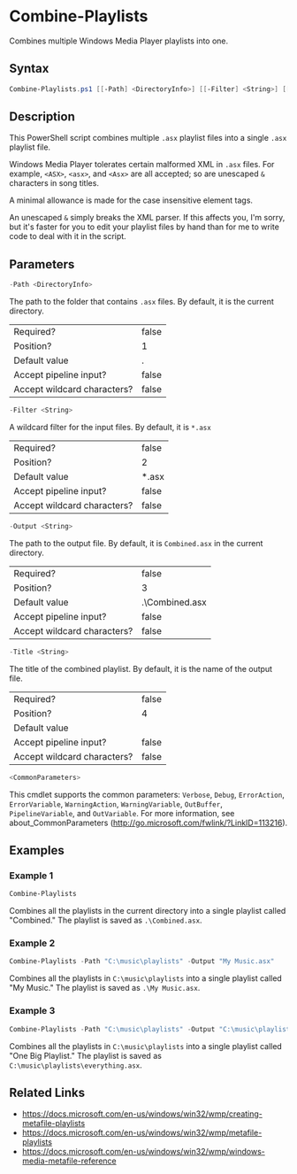 # Combine-Playlists

Combines multiple Windows Media Player playlists into one.

## Syntax

``` powershell
Combine-Playlists.ps1 [[-Path] <DirectoryInfo>] [[-Filter] <String>] [[-Output] <String>] [[-Title] <String>] [<CommonParameters>]
```

## Description
This PowerShell script combines multiple `.asx` playlist files into a single `.asx` playlist file.

Windows Media Player tolerates certain malformed XML in `.asx` files. For example, `<ASX>`, `<asx>`, and `<Asx>` are all accepted; so are unescaped `&` characters in song titles.

A minimal allowance is made for the case insensitive element tags.

An unescaped `&` simply breaks the XML parser. If this affects you, I'm sorry, but it's faster for you to edit your playlist files by hand than for me to write code to deal with it in the script.

## Parameters

``` powershell
-Path <DirectoryInfo>
```

The path to the folder that contains `.asx` files.
By default, it is the current directory.

|                             |       |
|-----------------------------|-------|
| Required?                   | false |
| Position?                   | 1     |
| Default value               | .     |
| Accept pipeline input?      | false |
| Accept wildcard characters? | false |


``` powershell
-Filter <String>
```

A wildcard filter for the input files.
By default, it is `*.asx`

|                             |       |
|-----------------------------|-------|
| Required?                   | false |
| Position?                   | 2     |
| Default value               | *.asx |
| Accept pipeline input?      | false |
| Accept wildcard characters? | false |

``` powershell
-Output <String>
```

The path to the output file.
By default, it is `Combined.asx` in the current directory.

|                             |       |
|-----------------------------|-------|
| Required?                   | false |
| Position?                   | 3     |
| Default value               | .\Combined.asx |
| Accept pipeline input?      | false |
| Accept wildcard characters? | false |

``` powershell
-Title <String>
```

The title of the combined playlist.
By default, it is the name of the output file.

|                             |       |
|-----------------------------|-------|
| Required?                   | false |
| Position?                   | 4     |
| Default value               |       |
| Accept pipeline input?      | false |
| Accept wildcard characters? | false |

``` powershell
<CommonParameters>
```

This cmdlet supports the common parameters: `Verbose`, `Debug`, `ErrorAction`, `ErrorVariable`, `WarningAction`, `WarningVariable`, `OutBuffer`, `PipelineVariable`, and `OutVariable`. For more information, see about_CommonParameters (http://go.microsoft.com/fwlink/?LinkID=113216).

## Examples

### Example 1

``` powershell
Combine-Playlists
```

Combines all the playlists in the current directory into a single playlist called "Combined." The playlist is saved as `.\Combined.asx`.

### Example 2

``` powershell
Combine-Playlists -Path "C:\music\playlists" -Output "My Music.asx"
```

Combines all the playlists in `C:\music\playlists` into a single playlist called "My Music." The playlist is saved as `.\My Music.asx`.

### Example 3

``` powershell
Combine-Playlists -Path "C:\music\playlists" -Output "C:\music\playlists\everything.asx" -Title "One Big Playlist"
```

Combines all the playlists in `C:\music\playlists` into a single playlist called "One Big Playlist." The playlist is saved as `C:\music\playlists\everything.asx`.

## Related Links
* https://docs.microsoft.com/en-us/windows/win32/wmp/creating-metafile-playlists
* https://docs.microsoft.com/en-us/windows/win32/wmp/metafile-playlists
* https://docs.microsoft.com/en-us/windows/win32/wmp/windows-media-metafile-reference
